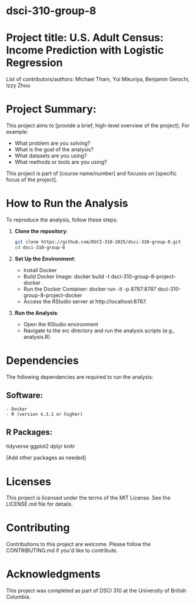 # dsci-310-group-8

# Project title: U.S. Adult Census: Income Prediction with Logistic Regression

List of contributors/authors:
Michael Tham, Yui Mikuriya, Benjamin Gerochi, Izzy Zhou

# Project Summary:
This project aims to [provide a brief, high-level overview of the project]. For example:  
- What problem are you solving?  
- What is the goal of the analysis?  
- What datasets are you using?  
- What methods or tools are you using?  

This project is part of [course name/number] and focuses on [specific focus of the project].

# How to Run the Analysis  
To reproduce the analysis, follow these steps:  

1. **Clone the repository**:  
   ```bash
   git clone https://github.com/DSCI-310-2025/dsci-310-group-8.git
   cd dsci-310-group-8

2. **Set Up the Environment**:
    - Install Docker
    - Build Docker Image: docker build -t dsci-310-group-8-project-docker .
    - Run the Docker Container: docker run -it -p 8787:8787 dsci-310-group-8-project-docker
    - Access the RStudio server at http://localhost:8787.

3. **Run the Analysis**:
    - Open the RStudio environment
    - Navigate to the src directory and run the analysis scripts (e.g., analysis.R)

# Dependencies
The following dependencies are required to run the analysis:

## Software:
    - Docker
    - R (version 4.3.1 or higher)

## R Packages:
tidyverse
ggplot2
dplyr
knitr

[Add other packages as needed]

# Licenses
This project is licensed under the terms of the MIT License. See the LICENSE.md file for details.

# Contributing
Contributions to this project are welcome. Please follow the CONTRIBUTING.md if you'd like to contribute.

# Acknowledgments
This project was completed as part of DSCI 310 at the University of British Columbia.
